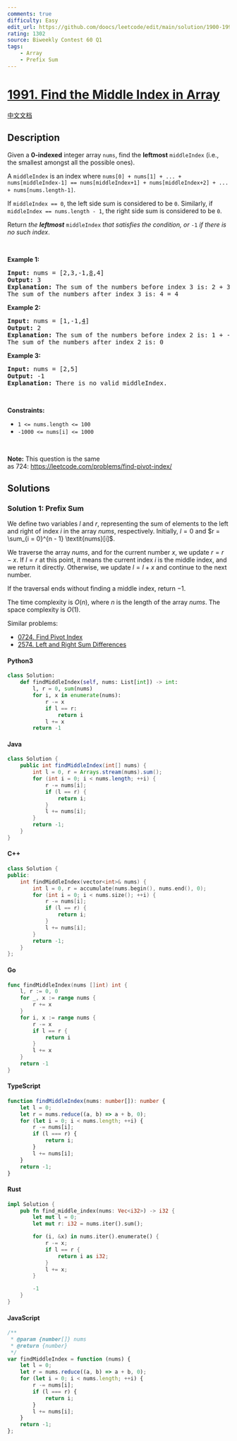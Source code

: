 ```yaml
---
comments: true
difficulty: Easy
edit_url: https://github.com/doocs/leetcode/edit/main/solution/1900-1999/1991.Find%20the%20Middle%20Index%20in%20Array/README_EN.md
rating: 1302
source: Biweekly Contest 60 Q1
tags:
    - Array
    - Prefix Sum
---
```


<!-- problem:start -->

# [1991. Find the Middle Index in Array](https://leetcode.com/problems/find-the-middle-index-in-array)

[中文文档](/solution/1900-1999/1991.Find%20the%20Middle%20Index%20in%20Array/README.md)

## Description

<!-- description:start -->

<p>Given a <strong>0-indexed</strong> integer array <code>nums</code>, find the <strong>leftmost</strong> <code>middleIndex</code> (i.e., the smallest amongst all the possible ones).</p>

<p>A <code>middleIndex</code> is an index where <code>nums[0] + nums[1] + ... + nums[middleIndex-1] == nums[middleIndex+1] + nums[middleIndex+2] + ... + nums[nums.length-1]</code>.</p>

<p>If <code>middleIndex == 0</code>, the left side sum is considered to be <code>0</code>. Similarly, if <code>middleIndex == nums.length - 1</code>, the right side sum is considered to be <code>0</code>.</p>

<p>Return <em>the <strong>leftmost</strong> </em><code>middleIndex</code><em> that satisfies the condition, or </em><code>-1</code><em> if there is no such index</em>.</p>

<p>&nbsp;</p>
<p><strong class="example">Example 1:</strong></p>

<pre>
<strong>Input:</strong> nums = [2,3,-1,<u>8</u>,4]
<strong>Output:</strong> 3
<strong>Explanation:</strong> The sum of the numbers before index 3 is: 2 + 3 + -1 = 4
The sum of the numbers after index 3 is: 4 = 4
</pre>

<p><strong class="example">Example 2:</strong></p>

<pre>
<strong>Input:</strong> nums = [1,-1,<u>4</u>]
<strong>Output:</strong> 2
<strong>Explanation:</strong> The sum of the numbers before index 2 is: 1 + -1 = 0
The sum of the numbers after index 2 is: 0
</pre>

<p><strong class="example">Example 3:</strong></p>

<pre>
<strong>Input:</strong> nums = [2,5]
<strong>Output:</strong> -1
<strong>Explanation:</strong> There is no valid middleIndex.
</pre>

<p>&nbsp;</p>
<p><strong>Constraints:</strong></p>

<ul>
	<li><code>1 &lt;= nums.length &lt;= 100</code></li>
	<li><code>-1000 &lt;= nums[i] &lt;= 1000</code></li>
</ul>

<p>&nbsp;</p>
<p><strong>Note:</strong> This question is the same as&nbsp;724:&nbsp;<a href="https://leetcode.com/problems/find-pivot-index/" target="_blank">https://leetcode.com/problems/find-pivot-index/</a></p>

<!-- description:end -->

## Solutions

<!-- solution:start -->

### Solution 1: Prefix Sum

We define two variables $l$ and $r$, representing the sum of elements to the left and right of index $i$ in the array $\textit{nums}$, respectively. Initially, $l = 0$ and $r = \sum_{i = 0}^{n - 1} \textit{nums}[i]$.

We traverse the array $\textit{nums}$, and for the current number $x$, we update $r = r - x$. If $l = r$ at this point, it means the current index $i$ is the middle index, and we return it directly. Otherwise, we update $l = l + x$ and continue to the next number.

If the traversal ends without finding a middle index, return $-1$.

The time complexity is $O(n)$, where $n$ is the length of the array $\textit{nums}$. The space complexity is $O(1)$.

Similar problems:

-   [0724. Find Pivot Index](https://github.com/doocs/leetcode/blob/main/solution/0700-0799/0724.Find%20Pivot%20Index/README_EN.md)
-   [2574. Left and Right Sum Differences](https://github.com/doocs/leetcode/blob/main/solution/2500-2599/2574.Left%20and%20Right%20Sum%20Differences/README_EN.md)

<!-- tabs:start -->

#### Python3

```python
class Solution:
    def findMiddleIndex(self, nums: List[int]) -> int:
        l, r = 0, sum(nums)
        for i, x in enumerate(nums):
            r -= x
            if l == r:
                return i
            l += x
        return -1
```

#### Java

```java
class Solution {
    public int findMiddleIndex(int[] nums) {
        int l = 0, r = Arrays.stream(nums).sum();
        for (int i = 0; i < nums.length; ++i) {
            r -= nums[i];
            if (l == r) {
                return i;
            }
            l += nums[i];
        }
        return -1;
    }
}
```

#### C++

```cpp
class Solution {
public:
    int findMiddleIndex(vector<int>& nums) {
        int l = 0, r = accumulate(nums.begin(), nums.end(), 0);
        for (int i = 0; i < nums.size(); ++i) {
            r -= nums[i];
            if (l == r) {
                return i;
            }
            l += nums[i];
        }
        return -1;
    }
};
```

#### Go

```go
func findMiddleIndex(nums []int) int {
	l, r := 0, 0
	for _, x := range nums {
		r += x
	}
	for i, x := range nums {
		r -= x
		if l == r {
			return i
		}
		l += x
	}
	return -1
}
```

#### TypeScript

```ts
function findMiddleIndex(nums: number[]): number {
    let l = 0;
    let r = nums.reduce((a, b) => a + b, 0);
    for (let i = 0; i < nums.length; ++i) {
        r -= nums[i];
        if (l === r) {
            return i;
        }
        l += nums[i];
    }
    return -1;
}
```

#### Rust

```rust
impl Solution {
    pub fn find_middle_index(nums: Vec<i32>) -> i32 {
        let mut l = 0;
        let mut r: i32 = nums.iter().sum();

        for (i, &x) in nums.iter().enumerate() {
            r -= x;
            if l == r {
                return i as i32;
            }
            l += x;
        }

        -1
    }
}
```

#### JavaScript

```js
/**
 * @param {number[]} nums
 * @return {number}
 */
var findMiddleIndex = function (nums) {
    let l = 0;
    let r = nums.reduce((a, b) => a + b, 0);
    for (let i = 0; i < nums.length; ++i) {
        r -= nums[i];
        if (l === r) {
            return i;
        }
        l += nums[i];
    }
    return -1;
};
```

<!-- tabs:end -->

<!-- solution:end -->

<!-- problem:end -->
